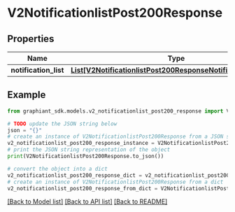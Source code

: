 # V2NotificationlistPost200Response


## Properties

Name | Type | Description | Notes
------------ | ------------- | ------------- | -------------
**notification_list** | [**List[V2NotificationlistPost200ResponseNotificationListInner]**](V2NotificationlistPost200ResponseNotificationListInner.md) |  | [optional] 

## Example

```python
from graphiant_sdk.models.v2_notificationlist_post200_response import V2NotificationlistPost200Response

# TODO update the JSON string below
json = "{}"
# create an instance of V2NotificationlistPost200Response from a JSON string
v2_notificationlist_post200_response_instance = V2NotificationlistPost200Response.from_json(json)
# print the JSON string representation of the object
print(V2NotificationlistPost200Response.to_json())

# convert the object into a dict
v2_notificationlist_post200_response_dict = v2_notificationlist_post200_response_instance.to_dict()
# create an instance of V2NotificationlistPost200Response from a dict
v2_notificationlist_post200_response_from_dict = V2NotificationlistPost200Response.from_dict(v2_notificationlist_post200_response_dict)
```
[[Back to Model list]](../README.md#documentation-for-models) [[Back to API list]](../README.md#documentation-for-api-endpoints) [[Back to README]](../README.md)


